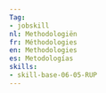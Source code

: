 ```yaml
---
Tag: 
- jobskill
nl: Methodologiën
fr: Méthodologies
en: Methodologies
es: Metodologías
skills:
- skill-base-06-05-RUP
---
```


